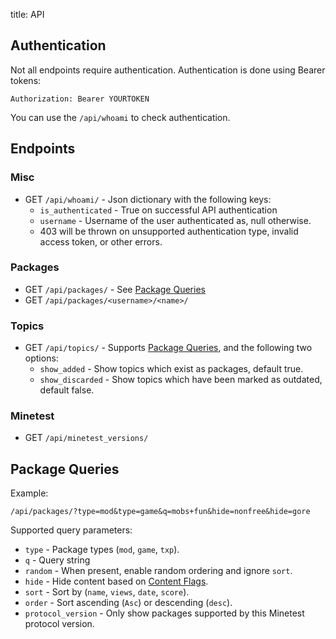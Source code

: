 title: API

## Authentication

Not all endpoints require authentication.
Authentication is done using Bearer tokens:

	Authorization: Bearer YOURTOKEN

You can use the `/api/whoami` to check authentication.

## Endpoints

### Misc

* GET `/api/whoami/` - Json dictionary with the following keys:
	* `is_authenticated` - True on successful API authentication
	* `username` - Username of the user authenticated as, null otherwise.
	* 403 will be thrown on unsupported authentication type, invalid access token, or other errors.

### Packages

* GET `/api/packages/` - See [Package Queries](#package-queries)
* GET `/api/packages/<username>/<name>/`

### Topics

* GET `/api/topics/` - Supports [Package Queries](#package-queries), and the following two options:
    * `show_added` - Show topics which exist as packages, default true.
	* `show_discarded` - Show topics which have been marked as outdated, default false.

### Minetest

* GET `/api/minetest_versions/`


## Package Queries

Example:

	/api/packages/?type=mod&type=game&q=mobs+fun&hide=nonfree&hide=gore

Supported query parameters:

* `type` - Package types (`mod`, `game`, `txp`).
* `q` - Query string
* `random` - When present, enable random ordering and ignore `sort`.
* `hide` - Hide content based on [Content Flags](content_flags).
* `sort` - Sort by (`name`, `views`, `date`, `score`).
* `order` - Sort ascending (`Asc`) or descending (`desc`).
* `protocol_version` - Only show packages supported by this Minetest protocol version.
